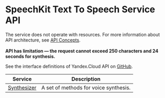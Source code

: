 # SpeechKit Text To Speech Service API
The service does not operate with resources. For more information about API architecture, see [API Concepts](/docs/api-design-guide/). <br><br><strong> API has limitation — the request cannot exceed 250 characters and 24 seconds for synthesis.</strong> 

See the interface definitions of Yandex.Cloud API on [GitHub](https://github.com/yandex-cloud/cloudapi).

Service | Description
--- | ---
[Synthesizer](./tts_service.md) | A set of methods for voice synthesis.

